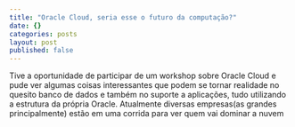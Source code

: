 ```yaml
---
title: "Oracle Cloud, seria esse o futuro da computação?"
date: {}
categories: posts
layout: post
published: false
---
```



Tive a oportunidade de participar de um workshop sobre Oracle Cloud e pude ver algumas coisas interessantes que podem se tornar realidade no quesito banco de dados e também no suporte a aplicações, tudo utilizando a estrutura da própria Oracle.
Atualmente diversas empresas(as grandes principalmente) estão em uma corrida para ver quem vai dominar a nuvem
